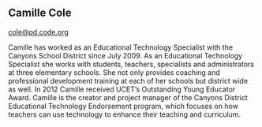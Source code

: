 ## Camille Cole

[cole@pd.code.org](mailto:cole@pd.code.org)

Camille has worked as an Educational Technology Specialist with the Canyons School District since July 2009.  As an Educational Technology Specialist she works with students, teachers, specialists and administrators at three elementary schools. She not only provides coaching and professional development training at each of her schools but district wide as well. In 2012 Camille received UCET’s Outstanding Young Educator Award. Camille is the creator and project manager of the Canyons District Educational Technology Endorsement program, which focuses on how teachers can use technology to enhance their teaching and curriculum.